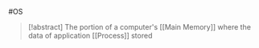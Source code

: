 #OS 
>[!abstract]  The portion of a computer's [[Main Memory]] where the data of application [[Process]] stored

